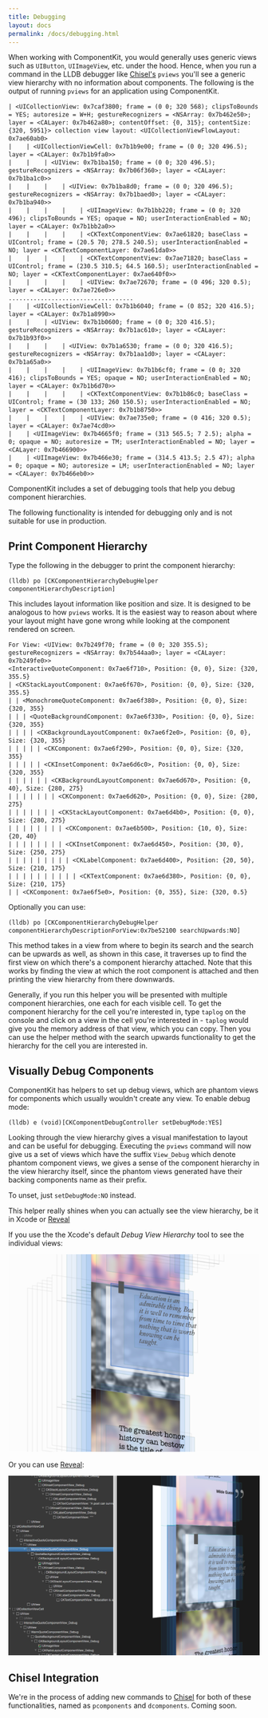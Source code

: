 ```yaml
---
title: Debugging
layout: docs
permalink: /docs/debugging.html
---
```


When working with ComponentKit, you would generally uses generic views such as `UIButton`, `UIImageView`, etc. under the hood. Hence, when you run a command in the LLDB debugger like [Chisel's](http://www.github.com/facebook/chisel) `pviews` you'll see a generic view hierarchy with no information about components. The following is the output of running `pviews` for an application using ComponentKit.

```
| <UICollectionView: 0x7caf3800; frame = (0 0; 320 568); clipsToBounds = YES; autoresize = W+H; gestureRecognizers = <NSArray: 0x7b462e50>; layer = <CALayer: 0x7b462a80>; contentOffset: {0, 315}; contentSize: {320, 5951}> collection view layout: <UICollectionViewFlowLayout: 0x7ae60ab0>
|    | <UICollectionViewCell: 0x7b1b9e00; frame = (0 0; 320 496.5); layer = <CALayer: 0x7b1b9fa0>>
|    |    | <UIView: 0x7b1ba150; frame = (0 0; 320 496.5); gestureRecognizers = <NSArray: 0x7b06f360>; layer = <CALayer: 0x7b1ba1c0>>
|    |    |    | <UIView: 0x7b1ba8d0; frame = (0 0; 320 496.5); gestureRecognizers = <NSArray: 0x7b1baed0>; layer = <CALayer: 0x7b1ba940>>
|    |    |    |    | <UIImageView: 0x7b1bb220; frame = (0 0; 320 496); clipsToBounds = YES; opaque = NO; userInteractionEnabled = NO; layer = <CALayer: 0x7b1bb2a0>>
|    |    |    |    | <CKTextComponentView: 0x7ae61820; baseClass = UIControl; frame = (20.5 70; 278.5 240.5); userInteractionEnabled = NO; layer = <CKTextComponentLayer: 0x7ae61da0>>
|    |    |    |    | <CKTextComponentView: 0x7ae71820; baseClass = UIControl; frame = (230.5 310.5; 64.5 160.5); userInteractionEnabled = NO; layer = <CKTextComponentLayer: 0x7ae640f0>>
|    |    |    |    | <UIView: 0x7ae72670; frame = (0 496; 320 0.5); layer = <CALayer: 0x7ae726e0>>
...................................
|    | <UICollectionViewCell: 0x7b1b6040; frame = (0 852; 320 416.5); layer = <CALayer: 0x7b1a8990>>
|    |    | <UIView: 0x7b1b0600; frame = (0 0; 320 416.5); gestureRecognizers = <NSArray: 0x7b1ac610>; layer = <CALayer: 0x7b1b93f0>>
|    |    |    | <UIView: 0x7b1a6530; frame = (0 0; 320 416.5); gestureRecognizers = <NSArray: 0x7b1aa1d0>; layer = <CALayer: 0x7b1a65a0>>
|    |    |    |    | <UIImageView: 0x7b1b6cf0; frame = (0 0; 320 416); clipsToBounds = YES; opaque = NO; userInteractionEnabled = NO; layer = <CALayer: 0x7b1b6d70>>
|    |    |    |    | <CKTextComponentView: 0x7b1b86c0; baseClass = UIControl; frame = (30 133; 260 150.5); userInteractionEnabled = NO; layer = <CKTextComponentLayer: 0x7b1b8750>>
|    |    |    |    | <UIView: 0x7ae735e0; frame = (0 416; 320 0.5); layer = <CALayer: 0x7ae74cd0>>
|    | <UIImageView: 0x7b4665f0; frame = (313 565.5; 7 2.5); alpha = 0; opaque = NO; autoresize = TM; userInteractionEnabled = NO; layer = <CALayer: 0x7b466900>>
|    | <UIImageView: 0x7b466e30; frame = (314.5 413.5; 2.5 47); alpha = 0; opaque = NO; autoresize = LM; userInteractionEnabled = NO; layer = <CALayer: 0x7b466eb0>>
```

ComponentKit includes a set of debugging tools that help you debug component hierarchies.

<div class="note-important">
  The following functionality is intended for debugging only and is not suitable for use in production.
</div>

## Print Component Hierarchy 

Type the following in the debugger to print the component hierarchy:

```
(lldb) po [CKComponentHierarchyDebugHelper componentHierarchyDescription]
```

This includes layout information like position and size. It is designed to be analogous to how `pviews` works. It is the easiest way to reason about where your layout might have gone wrong while looking at the component rendered on screen. 

```
For View: <UIView: 0x7b249f70; frame = (0 0; 320 355.5); gestureRecognizers = <NSArray: 0x7b544aa0>; layer = <CALayer: 0x7b249fe0>>
<InteractiveQuoteComponent: 0x7ae6f710>, Position: {0, 0}, Size: {320, 355.5}
| <CKStackLayoutComponent: 0x7ae6f670>, Position: {0, 0}, Size: {320, 355.5}
| | <MonochromeQuoteComponent: 0x7ae6f380>, Position: {0, 0}, Size: {320, 355}
| | | <QuoteBackgroundComponent: 0x7ae6f330>, Position: {0, 0}, Size: {320, 355}
| | | | <CKBackgroundLayoutComponent: 0x7ae6f2e0>, Position: {0, 0}, Size: {320, 355}
| | | | | <CKComponent: 0x7ae6f290>, Position: {0, 0}, Size: {320, 355}
| | | | | <CKInsetComponent: 0x7ae6d6c0>, Position: {0, 0}, Size: {320, 355}
| | | | | | <CKBackgroundLayoutComponent: 0x7ae6d670>, Position: {0, 40}, Size: {280, 275}
| | | | | | | <CKComponent: 0x7ae6d620>, Position: {0, 0}, Size: {280, 275}
| | | | | | | <CKStackLayoutComponent: 0x7ae6d4b0>, Position: {0, 0}, Size: {280, 275}
| | | | | | | | <CKComponent: 0x7ae6b500>, Position: {10, 0}, Size: {20, 40}
| | | | | | | | <CKInsetComponent: 0x7ae6d450>, Position: {30, 0}, Size: {250, 275}
| | | | | | | | | <CKLabelComponent: 0x7ae6d400>, Position: {20, 50}, Size: {210, 175}
| | | | | | | | | | <CKTextComponent: 0x7ae6d380>, Position: {0, 0}, Size: {210, 175}
| | <CKComponent: 0x7ae6f5e0>, Position: {0, 355}, Size: {320, 0.5}
```

Optionally you can use:

```
(lldb) po [CKComponentHierarchyDebugHelper componentHierarchyDescriptionForView:0x7be52100 searchUpwards:NO]
```
 
This method takes in a view from where to begin its search and the search can be upwards as well, as shown in this case, it traverses up to find the first view on which there's a component hierarchy attached. Note that this works by finding the view at which the root component is attached and then printing the view hierarchy from there downwards.

<div class="note">
  <p>
     Generally, if you run this helper you will be presented with multiple component hierarchies, one each for each visible cell. To get the component hierarchy for the cell you're interested in, type <code>taplog</code> on the console and click on a view in the cell you're interested in - <code>taplog</code> would give you the memory address of that view, which you can copy. Then you can use the helper method with the search upwards functionality to get the hierarchy for the cell you are interested in.
  </p>
</div>

## Visually Debug Components

ComponentKit has helpers to set up debug views, which are phantom views for components which usually wouldn't create any view. To enable debug mode:

```
(lldb) e (void)[CKComponentDebugController setDebugMode:YES]
```

Looking through the view hierarchy gives a visual manifestation to layout and can be useful for debugging. Executing the `pviews` command will now give us a set of views which have the suffix `View_Debug` which denote phantom component views, we gives a sense of the component hierarchy in the view hierarchy itself, since the phantom views generated have their backing components name as their prefix.

To unset, just `setDebugMode:NO` instead.

This helper really shines when you can actually see the view hierarchy, be it in Xcode or [Reveal](http://revealapp.com/) 

If you use the the Xcode's default *Debug View Hierarchy* tool to see the individual views:

![Debug Components with Xcode](/static/images/xcode-debug.png)

Or you can use [Reveal](http://revealapp.com/):

![Debug Components with Reveal](/static/images/reveal-debug.png)

## Chisel Integration

We're in the process of adding new commands to [Chisel](http://www.github.com/facebook/chisel) for both of these functionalities, named as `pcomponents` and `dcomponents`. Coming soon.
